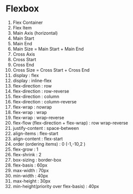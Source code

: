 # Flexbox

1. Flex Container
2. Flex Item
3. Main Axis (horizontal)
4. Main Start
5. Main End
6. Main Size = Main Start + Main End
7. Cross Axis
8. Cross Start
9. Cross End
10. Cross Size = Cross Start + Cross End
11. display : flex
12. display : inline-flex
13. flex-direction : row
14. flex-direction : row-reverse
15. flex-direction : column
16. flex-direction : column-reverse
17. flex-wrap : nowrap
18. flex-wrap : wrap
19. flex-wrap : wrap-reverse
20. flex-flow (flex-direction + flex-wrap) : row wrap-reverse
21. justify-content : space-between
22. align-items : flex-start
23. align-content : flex-start
24. order (ordering items) : 0 (-1,-10,2 )
25. flex-grow : 1
26. flex-shrink : 2
27. box-sizing : border-box
28. flex-basis : 60px
29. max-width : 70px
30. min-width : 40px
31. max-height : 30px
32. min-height(priority over flex-basis) : 40px
